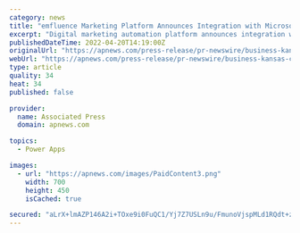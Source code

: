 ```yaml
---
category: news
title: "emfluence Marketing Platform Announces Integration with Microsoft Power Apps"
excerpt: "Digital marketing automation platform announces integration with Microsoft Power Apps, providing powerful marketing automation capabilities to Power Apps. KANSAS CITY, Mo., April 20, 2022 /PRNewswire/ -- emfluence,"
publishedDateTime: 2022-04-20T14:19:00Z
originalUrl: "https://apnews.com/press-release/pr-newswire/business-kansas-city-cc61efce2833ad574d295b7e475dd087"
webUrl: "https://apnews.com/press-release/pr-newswire/business-kansas-city-cc61efce2833ad574d295b7e475dd087"
type: article
quality: 34
heat: 34
published: false

provider:
  name: Associated Press
  domain: apnews.com

topics:
  - Power Apps

images:
  - url: "https://apnews.com/images/PaidContent3.png"
    width: 700
    height: 450
    isCached: true

secured: "aLrX+lmAZP146A2i+TOxe9i0FuQC1/Yj7Z7USLn9u/FmunoVjspMLd1RQdt+zrdk94psV0y+XvuC5iln/fbOC2PM/ba5NJppesPVHr2HGirIqWyIbjZFVDXHRqKPa6SaM37j/3wVsR78SJQEdFjkFzLpeP3Tw/oAQG/c45FfutUd92yKpXqglOesRSPvIPVME/NJuM4yru4fH4LXObIj5ajdltvtNJyc0gcop1aw2FMWew9UawAQ2h7/HQwm+gQwthp7Hm3HVdzONYEUbuRNzhbW+fK3kc2BdfGzAG61hHLMGHRbgNyiM2OwyVrH3dkmTVqe5cN7acI+HGkjjvXtwK7IgYl6s056x4Qlm5pRYNM=;sjOyDbL/+ajYst3ytzJ9og=="
---
```


